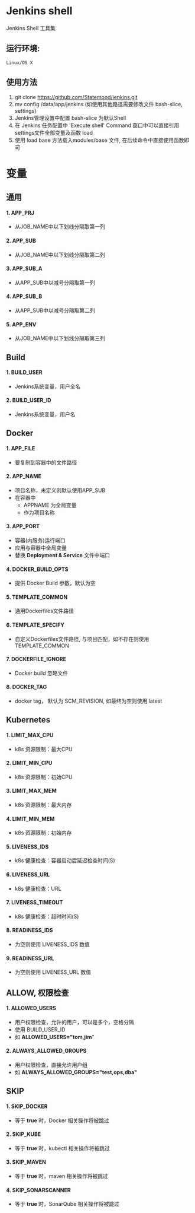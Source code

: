 # Jenkins shell

Jenkins Shell 工具集

## 运行环境:
    Linux/OS X


## 使用方法
1. git clone https://github.com/Statemood/jenkins.git
2. mv config /data/app/jenkins (如使用其他路径需要修改文件 bash-slice, settings)
3. Jenkins管理设置中配置 bash-slice 为默认Shell
4. 在 Jenkins 任务配置中 'Execute shell' Command 窗口中可以直接引用settings文件全部变量及函数 load
5. 使用 load base 方法载入modules/base 文件, 在后续命令中直接使用函数即可

# 变量

## 通用
#### 1. APP_PRJ
- 从JOB_NAME中以下划线分隔取第一列

#### 2. APP_SUB
- 从JOB_NAME中以下划线分隔取第二列

#### 3. APP_SUB_A
- 从APP_SUB中以减号分隔取第一列

#### 4. APP_SUB_B
- 从APP_SUB中以减号分隔取第二列

#### 5. APP_ENV
- 从JOB_NAME中以下划线分隔取第三列


## Build
#### 1. BUILD_USER
- Jenkins系统变量，用户全名

#### 2. BUILD_USER_ID
- Jenkins系统变量，用户名

## Docker

#### 1. APP_FILE
- 要复制到容器中的文件路径

#### 2. APP_NAME
- 项目名称，未定义则默认使用APP_SUB
- 在容器中
  - APPNAME 为全局变量
  - 作为项目名称

#### 3. APP_PORT
- 容器(内服务)运行端口
- 应用与容器中全局变量
- 替换 **Deployment & Service** 文件中端口

#### 4. DOCKER_BUILD_OPTS
- 提供 Docker Build 参数，默认为空

#### 5. TEMPLATE_COMMON
- 通用Dockerfiles文件路径

#### 6. TEMPLATE_SPECIFY
- 自定义Dockerfiles文件路径, 与项目匹配，如不存在则使用 TEMPLATE_COMMON

#### 7. DOCKERFILE_IGNORE
- Docker build 忽略文件

#### 8. DOCKER_TAG
- docker tag， 默认为 SCM_REVISION, 如最终为空则使用 latest


## Kubernetes
#### 1. LIMIT_MAX_CPU
- k8s 资源限制：最大CPU

#### 2. LIMIT_MIN_CPU
- k8s 资源限制：初始CPU

#### 3. LIMIT_MAX_MEM
- k8s 资源限制：最大内存

#### 4. LIMIT_MIN_MEM
- k8s 资源限制：初始内存

#### 5. LIVENESS_IDS
- k8s 健康检查：容器启动后延迟检查时间(S)

#### 6. LIVENESS_URL
- k8s 健康检查：URL

#### 7. LIVENESS_TIMEOUT
- k8s 健康检查：超时时间(S)

#### 8. READINESS_IDS
- 为空则使用 LIVENESS_IDS 数值

#### 9. READINESS_URL
- 为空则使用 LIVENESS_URL 数值





## ALLOW, 权限检查
#### 1. ALLOWED_USERS
- 用户权限检查，允许的用户，可以是多个，空格分隔
- 使用 BUILD_USER_ID
- 如 **ALLOWED_USERS="tom,jim**"

#### 2. ALWAYS_ALLOWED_GROUPS
- 用户权限检查，直接允许用户组
- 如 **ALWAYS_ALLOWED_GROUPS="test,ops,dba"**

##

## SKIP
#### 1. SKIP_DOCKER
- 等于 **true** 时，Docker 相关操作将被跳过

#### 2. SKIP_KUBE
- 等于 **true** 时，kubectl 相关操作将被跳过

#### 3. SKIP_MAVEN
- 等于 **true** 时，maven 相关操作将被跳过

#### 4. SKIP_SONARSCANNER
- 等于 **true** 时，SonarQube 相关操作将被跳过
